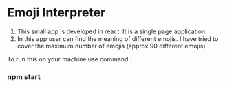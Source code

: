 # Emoji Interpreter
1. This small app is developed in react. It is a single page application.
2. In this app user can find the meaning of different emojis. I have tried to cover the maximum number of emojis (approx 90 different emojis).

To run this on your machine use command : 
### npm start
